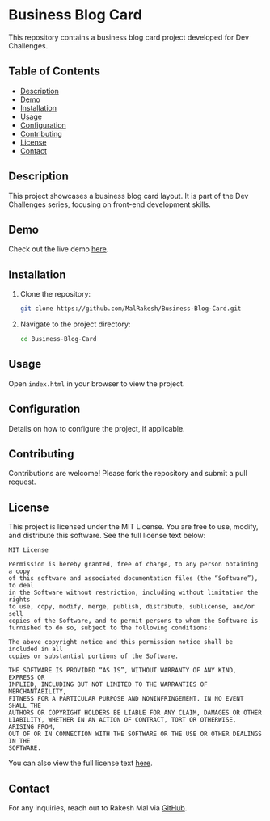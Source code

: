 # Business Blog Card

This repository contains a business blog card project developed for Dev Challenges.

## Table of Contents

- [Description](#description)
- [Demo](#demo)
- [Installation](#installation)
- [Usage](#usage)
- [Configuration](#configuration)
- [Contributing](#contributing)
- [License](#license)
- [Contact](#contact)

## Description

This project showcases a business blog card layout. It is part of the Dev Challenges series, focusing on front-end development skills.

## Demo

Check out the live demo [here](https://businessblogcardbyrakeshmal-malrakeshs-projects.vercel.app).

## Installation

1. Clone the repository:
   ```sh
   git clone https://github.com/MalRakesh/Business-Blog-Card.git
   ```
2. Navigate to the project directory:
   ```sh
   cd Business-Blog-Card
   ```

## Usage

Open `index.html` in your browser to view the project.

## Configuration

Details on how to configure the project, if applicable.

## Contributing

Contributions are welcome! Please fork the repository and submit a pull request.

## License

This project is licensed under the MIT License. You are free to use, modify, and distribute this software. See the full license text below:

```
MIT License

Permission is hereby granted, free of charge, to any person obtaining a copy
of this software and associated documentation files (the “Software”), to deal
in the Software without restriction, including without limitation the rights
to use, copy, modify, merge, publish, distribute, sublicense, and/or sell
copies of the Software, and to permit persons to whom the Software is
furnished to do so, subject to the following conditions:

The above copyright notice and this permission notice shall be included in all
copies or substantial portions of the Software.

THE SOFTWARE IS PROVIDED “AS IS”, WITHOUT WARRANTY OF ANY KIND, EXPRESS OR
IMPLIED, INCLUDING BUT NOT LIMITED TO THE WARRANTIES OF MERCHANTABILITY,
FITNESS FOR A PARTICULAR PURPOSE AND NONINFRINGEMENT. IN NO EVENT SHALL THE
AUTHORS OR COPYRIGHT HOLDERS BE LIABLE FOR ANY CLAIM, DAMAGES OR OTHER
LIABILITY, WHETHER IN AN ACTION OF CONTRACT, TORT OR OTHERWISE, ARISING FROM,
OUT OF OR IN CONNECTION WITH THE SOFTWARE OR THE USE OR OTHER DEALINGS IN THE
SOFTWARE.
```

You can also view the full license text [here](https://opensource.org/licenses/MIT).

## Contact

For any inquiries, reach out to Rakesh Mal via [GitHub](https://github.com/MalRakesh).
